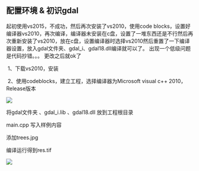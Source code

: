 ## 配置环境 & 初识gdal

起初使用vs2015，不成功，然后再次安装了vs2010，使用code blocks，设置好编译器vs2010，再次编译，编译器未安装在c盘，设置了一堆东西还是不行然后再次重新安装了vs2010，放在c盘，设置编译器时选择vs2010然后重置了一下编译器设置，放入gdal文件夹、gdal_i、gdal18.dll编译就可以了。 出现一个低级问题是代码抄错。。。 更改之后就ok了

​	1、下载vs2010，安装

​	2、使用codeblocks，建立工程，选择编译器为Microsoft visual c++ 2010，Release版本

![](http://ww1.sinaimg.cn/large/005Jzifvly1fxqav2e5q8j31120iyacg.jpg)



将gdal文件夹 、gdal_i.lib 、gdal18.dll 放到工程根目录

main.cpp 写入样例内容

添加trees.jpg

编译运行得到res.tif

![](http://ww1.sinaimg.cn/large/005Jzifvly1fysc99iwvsj311c0g4aiz.jpg)

